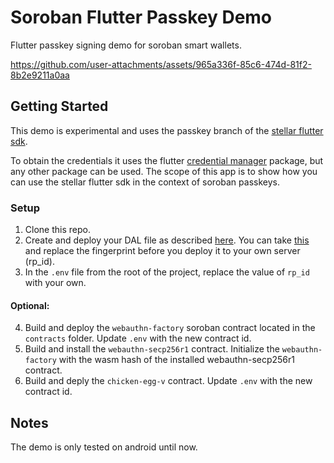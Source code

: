 # Soroban Flutter Passkey Demo

Flutter passkey signing demo for soroban smart wallets.

https://github.com/user-attachments/assets/965a336f-85c6-474d-81f2-8b2e9211a0aa

## Getting Started

This demo is experimental and uses the passkey branch of the [stellar flutter sdk](https://github.com/Soneso/stellar_flutter_sdk/tree/passkey).

To obtain the credentials it uses the flutter [credential manager](https://github.com/Djsmk123/flutter_credential_manager_compose) package, but any other package can be used. 
The scope of this app is to show how you can use the stellar flutter sdk in the context of soroban passkeys.

### Setup

1. Clone this repo.
2. Create and deploy your DAL file as described [here](https://passkeys-auth.com/docs/implementation/flutter/android/). You can take [this](https://soneso.com/.well-known/assetlinks.json) and replace the fingerprint before you deploy it to your own server (rp_id). 
3. In the `.env` file from the root of the project, replace the value of `rp_id` with your own.

#### Optional:
4. Build and deploy the `webauthn-factory` soroban contract located in the `contracts` folder. Update `.env` with the new contract id.
5. Build and install the `webauthn-secp256r1` contract. Initialize the `webauthn-factory` with the wasm hash of the installed webauthn-secp256r1 contract.
6. Build and deply the `chicken-egg-v` contract. Update `.env` with the new contract id.

## Notes

The demo is only tested on android until now.




